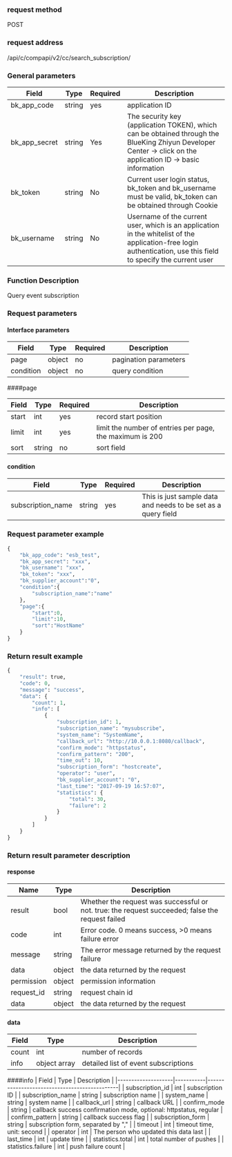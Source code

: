 
### request method

POST


### request address

/api/c/compapi/v2/cc/search_subscription/


### General parameters

| Field | Type | Required | Description |
|-----------|------------|--------|------------|
| bk_app_code | string | yes | application ID |
| bk_app_secret| string | Yes | The security key (application TOKEN), which can be obtained through the BlueKing Zhiyun Developer Center -> click on the application ID -> basic information |
| bk_token | string | No | Current user login status, bk_token and bk_username must be valid, bk_token can be obtained through Cookie |
| bk_username | string | No | Username of the current user, which is an application in the whitelist of the application-free login authentication, use this field to specify the current user |


### Function Description

Query event subscription

### Request parameters



#### Interface parameters

| Field | Type | Required | Description |
|---------------------|------------|--------|-----------------------------|
| page | object | no | pagination parameters |
| condition | object | no | query condition |

####page

| Field | Type | Required | Description |
|-----------|------------|--------|----------------------|
| start | int | yes | record start position |
| limit | int | yes | limit the number of entries per page, the maximum is 200 |
| sort | string | no | sort field |

#### condition

| Field | Type | Required | Description |
|-----------|------------|--------|------------|
| subscription_name |string |yes | This is just sample data and needs to be set as a query field |

### Request parameter example

```python
{
    "bk_app_code": "esb_test",
    "bk_app_secret": "xxx",
    "bk_username": "xxx",
    "bk_token": "xxx",
    "bk_supplier_account":"0",
    "condition":{
        "subscription_name":"name"
    },
    "page":{
        "start":0,
        "limit":10,
        "sort":"HostName"
    }
}
```

### Return result example

```python
{
    "result": true,
    "code": 0,
    "message": "success",
    "data": {
        "count": 1,
        "info": [
            {
                "subscription_id": 1,
                "subscription_name": "mysubscribe",
                "system_name": "SystemName",
                "callback_url": "http://10.0.0.1:8080/callback",
                "confirm_mode": "httpstatus",
                "confirm_pattern": "200",
                "time_out": 10,
                "subscription_form": "hostcreate",
                "operator": "user",
                "bk_supplier_account": "0",
                "last_time": "2017-09-19 16:57:07",
                "statistics": {
                    "total": 30,
                    "failure": 2
                }
            }
        ]
    }
}
```

### Return result parameter description
#### response

| Name | Type | Description |
| ------- | ------ | ------------------------------------- |
| result | bool | Whether the request was successful or not. true: the request succeeded; false the request failed |
| code | int | Error code. 0 means success, >0 means failure error |
| message | string | The error message returned by the request failure |
| data | object | the data returned by the request |
| permission | object | permission information |
| request_id | string | request chain id |
| data | object | the data returned by the request |


#### data
| Field | Type | Description |
|-------|--------------|------------------|
| count | int | number of records |
| info | object array | detailed list of event subscriptions |

####info
| Field | Type | Description |
|--------------------|-----------|----------------------------------------------|
| subscription_id | int | subscription ID |
| subscription_name | string | subscription name |
| system_name | string | system name |
| callback_url | string | callback URL |
| confirm_mode | string | callback success confirmation mode, optional: httpstatus, regular |
| confirm_pattern | string | callback success flag |
| subscription_form | string | subscription form, separated by "," |
| timeout | int | timeout time, unit: second |
| operator | int | The person who updated this data last |
| last_time | int | update time |
| statistics.total | int | total number of pushes |
| statistics.failure | int | push failure count |